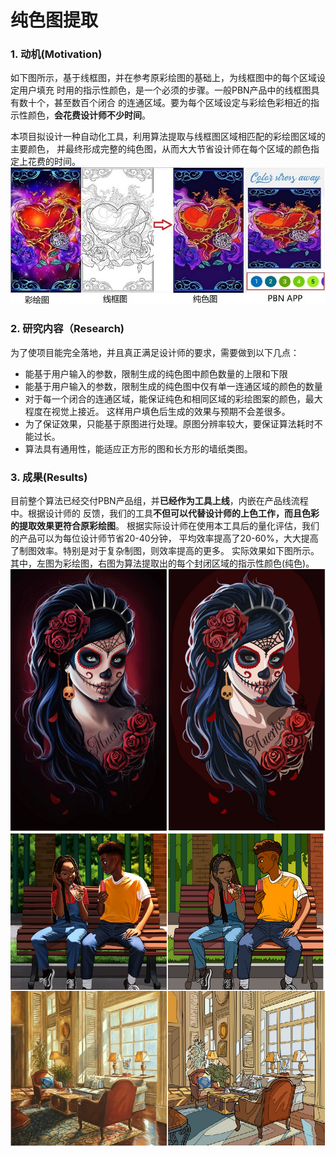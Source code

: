 # 纯色图提取

### 1. 动机(Motivation)
如下图所示，基于线框图，并在参考原彩绘图的基础上，为线框图中的每个区域设定用户填充
时用的指示性颜色，是一个必须的步骤。一般PBN产品中的线框图具有数十个，甚至数百个闭合
的连通区域。要为每个区域设定与彩绘色彩相近的指示性颜色，**会花费设计师不少时间**。

本项目拟设计一种自动化工具，利用算法提取与线框图区域相匹配的彩绘图区域的主要颜色，
并最终形成完整的纯色图，从而大大节省设计师在每个区域的颜色指定上花费的时间。  
![指示色](https://raw.githubusercontent.com/zjustarstar/dailybreadResearch.github.io/gh-pages/article/product/imgs/clrindicator_flowchart.jpg)

### 2. 研究内容（Research)
为了使项目能完全落地，并且真正满足设计师的要求，需要做到以下几点：
+ 能基于用户输入的参数，限制生成的纯色图中颜色数量的上限和下限
+ 能基于用户输入的参数，限制生成的纯色图中仅有单一连通区域的颜色的数量
+ 对于每一个闭合的连通区域，能保证纯色和相同区域的彩绘图案的颜色，最大程度在视觉上接近。
这样用户填色后生成的效果与预期不会差很多。
+ 为了保证效果，只能基于原图进行处理。原图分辨率较大，要保证算法耗时不能过长。
+ 算法具有通用性，能适应正方形的图和长方形的墙纸类图。

### 3. 成果(Results)
目前整个算法已经交付PBN产品组，并**已经作为工具上线**，内嵌在产品线流程中。根据设计师的
反馈，我们的工具**不但可以代替设计师的上色工作，而且色彩的提取效果更符合原彩绘图**。
根据实际设计师在使用本工具后的量化评估，我们的产品可以为每位设计师节省20-40分钟，
平均效率提高了20-60%，大大提高了制图效率。特别是对于复杂制图，则效率提高的更多。
实际效果如下图所示。 其中，左图为彩绘图，右图为算法提取出的每个封闭区域的指示性颜色(纯色)。
![结果](https://raw.githubusercontent.com/zjustarstar/dailybreadResearch.github.io/gh-pages/article/product/imgs/clrindicator_result1.png)
![结果](https://raw.githubusercontent.com/zjustarstar/dailybreadResearch.github.io/gh-pages/article/product/imgs/clrindicator_result2.png)


